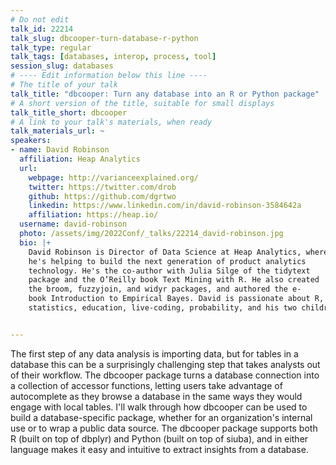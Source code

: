 ```yaml
---
# Do not edit
talk_id: 22214
talk_slug: dbcooper-turn-database-r-python
talk_type: regular
talk_tags: [databases, interop, process, tool]
session_slug: databases
# ---- Edit information below this line ----
# The title of your talk
talk_title: "dbcooper: Turn any database into an R or Python package"
# A short version of the title, suitable for small displays
talk_title_short: dbcooper
# A link to your talk's materials, when ready
talk_materials_url: ~
speakers:
- name: David Robinson
  affiliation: Heap Analytics
  url:
    webpage: http://varianceexplained.org/
    twitter: https://twitter.com/drob
    github: https://github.com/dgrtwo
    linkedin: https://www.linkedin.com/in/david-robinson-3584642a
    affiliation: https://heap.io/
  username: david-robinson
  photo: /assets/img/2022Conf/_talks/22214_david-robinson.jpg
  bio: |+
    David Robinson is Director of Data Science at Heap Analytics, where
    he's helping to build the next generation of product analytics
    technology. He's the co-author with Julia Silge of the tidytext
    package and the O’Reilly book Text Mining with R. He also created
    the broom, fuzzyjoin, and widyr packages, and authored the e-
    book Introduction to Empirical Bayes. David is passionate about R,
    statistics, education, live-coding, probability, and his two children.


---
```


<!-- ABSTRACT ----
Please write abstract below. You may use simple markdown (links, code style, bold, italics)
-->

The first step of any data analysis is importing data, but for tables in a
database this can be a surprisingly challenging step that takes analysts out
of their workflow. The dbcooper package turns a database connection into a
collection of accessor functions, letting users take advantage of autocomplete
as they browse a database in the same ways they would engage with local tables.
I'll walk through how dbcooper can be used to build a database-specific package,
whether for an organization's internal use or to wrap a public data source. The
dbcooper package supports both R (built on top of dbplyr) and Python (built on
top of siuba), and in either language makes it easy and intuitive to extract
insights from a database.
